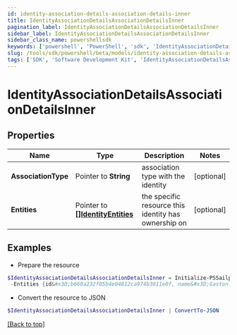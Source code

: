 ```yaml
---
id: identity-association-details-association-details-inner
title: IdentityAssociationDetailsAssociationDetailsInner
pagination_label: IdentityAssociationDetailsAssociationDetailsInner
sidebar_label: IdentityAssociationDetailsAssociationDetailsInner
sidebar_class_name: powershellsdk
keywords: ['powershell', 'PowerShell', 'sdk', 'IdentityAssociationDetailsAssociationDetailsInner'] 
slug: /tools/sdk/powershell/beta/models/identity-association-details-association-details-inner
tags: ['SDK', 'Software Development Kit', 'IdentityAssociationDetailsAssociationDetailsInner']
---
```



# IdentityAssociationDetailsAssociationDetailsInner

## Properties

Name | Type | Description | Notes
------------ | ------------- | ------------- | -------------
**AssociationType** |  Pointer to **String** | association type with the identity | [optional] 
**Entities** |  Pointer to [**[]IdentityEntities**](identity-entities) | the specific resource this identity has ownership on | [optional] 

## Examples

- Prepare the resource
```powershell
$IdentityAssociationDetailsAssociationDetailsInner = Initialize-PSSailpoint.BetaIdentityAssociationDetailsAssociationDetailsInner  -AssociationType CAMPAIGN_OWNER `
 -Entities {id&#x3D;b660a232f05b4e04812ca974b3011e0f, name&#x3D;Gaston.800ddf9640a, type&#x3D;CAMPAIGN_CAMPAIGNER}
```

- Convert the resource to JSON
```powershell
$IdentityAssociationDetailsAssociationDetailsInner | ConvertTo-JSON
```


[[Back to top]](#) 

